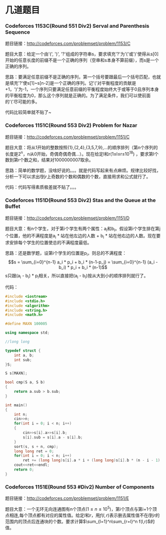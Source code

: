 # 几道题目


### Codeforces 1153C(Round 551 Div2) Serval and Parenthesis Sequence ###

题目链接：http://codeforces.com/problemset/problem/1153/C

题目大意：给定一个由'(', ')', '?'组成的字符串s，要求填充'?'为'('或')'使得从s[0]开始的任意长度的前缀不是一个正确的序列（空串和s本身不算前缀），而s是一个正确的序列。

思路：要满足任意前缀不是正确的序列，第一个括号要跟最后一个括号匹配，也就是填充'?'使s[1]~s[n-2]是一个正确的序列。记'('对平衡程度的贡献是+1，')'为-1，一个序列只要满足任意前缀的平衡程度始终大于或等于0且序列本身的平衡程度为0，那么这个序列就是正确的。为了满足条件，我们可以使前面的'('尽可能的多。

代码比较简单就不贴了~

### Codeforces 1151C(Round 553 Div2) Problem for Nazar ###

题目链接：http://codeforces.com/problemset/problem/1151/C

题目大意：将从1开始的整数按照{1},{2,4},{3,5,7,9},...的顺序排列（第n个序列的长度是2<sup>n</sup>，n从0开始，奇偶奇偶奇偶...）。现在给定l和r(1≤l≤r≤10<sup>18</sup>) ，要求第l个数到第r个数之和，结果对1000000007取余。
    
思路：简单的数学题，没啥好说的。。。就是代码写起来有点麻烦。规律比较好找，分析一下可以求出$l$到$r$上奇数的个数和偶数的个数，直接用求和公式就行了。
    
代码：代码写得素质极差就不贴了。。。

### Codeforces 1151D(Round 553 Div2) Stas and the Queue at the Buffet ###

题目链接：http://codeforces.com/problemset/problem/1151/D

题目大意：有n个学生，对于第i个学生有两个属性：a<sub>i</sub>和b<sub>i</sub>。假设第i个学生排在第j个位置，他的不满程度是a<sub>i</sub> * 站在他左边的人数 + b<sub>i</sub> * 站在他右边的人数。现在要求安排每个学生的位置使总的不满程度最低。

思路：还是数学题，设第i个学生的位置是p<sub>i</sub>，则总的不满程度：$$s = \sum_{i=0}^{n-1} a_i * p_i + b_i * (n-1-p_j) = \sum_{i=0}^{n-1} (a_i - b_i) * p_i + b_i * (n-1)$$
s只跟(a<sub>i</sub> - b<sub>i</sub>) * p<sub>i</sub>相关，所以直接把(a<sub>i</sub> - b<sub>i</sub>)按从大到小的顺序排列就行了。

代码：
```cpp
#include <iostream>
#include <stdio.h>
#include <algorithm>
#include <string.h>
#include <math.h>

#define MAXN 100005

using namespace std;

//long long

typedef struct {
    int a, b;
    int sub;
}S;

S s[MAXN];

bool cmp(S a, S b)
{
    return a.sub > b.sub;
}

int main()
{
    int n;
    cin>>n;
    for(int i = 0; i < n; i++)
    {
        cin>>s[i].a>>s[i].b;
        s[i].sub = s[i].a - s[i].b;
    }
    sort(s, s + n, cmp);
    long long ret = 0;
    for(int i = 0; i < n; i++)
        ret += (long long)s[i].a * i + (long long)s[i].b * (n - i - 1);
    cout<<ret<<endl;
    return 0;
}
```

### Codeforces 1151E(Round 553 #Div2) Number of Components ###

题目链接：http://codeforces.com/problemset/problem/1151/E

题目大意：一个无环无向连通图有n个顶点($1\leq{n}\leq10^5$)，第i个顶点与第i+1个顶点相连,每个顶点都有对应的属性值。给定$l$和$r$，用$f(l,r)$表示删去属性值不在$l$到$r$的范围内的顶点后连通块的个数。要求计算$\sum_{l=1}^n\sum_{r=l}^n f(l,r)$的值。


